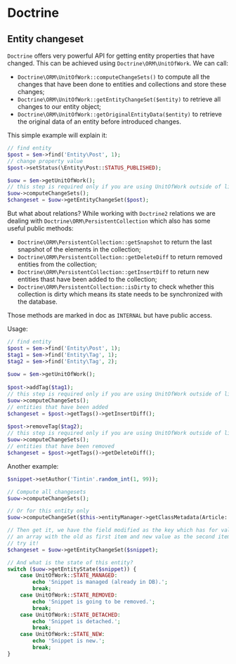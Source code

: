 # Doctrine

## Entity changeset

`Doctrine` offers very powerful API for getting entity properties that have changed. This can be achieved using `Doctrine\ORM\UnitOfWork`. We can call:

* `Doctrine\ORM\UnitOfWork::computeChangeSets()` to compute all the changes that have been done to entities and collections and store these changes;
* `Doctrine\ORM\UnitOfWork::getEntityChangeSet($entity)` to retrieve all changes to our entity object;
* `Doctrine\ORM\UnitOfWork::getOriginalEntityData($entity)` to retrieve the original data of an entity before introduced changes.

This simple example will explain it:

```php
// find entity
$post = $em->find('Entity\Post', 1);
// change property value
$post->setStatus(\Entity\Post::STATUS_PUBLISHED);

$uow = $em->getUnitOfWork();
// this step is required only if you are using UnitOfWork outside of listeners
$uow->computeChangeSets();
$changeset = $uow->getEntityChangeSet($post);
```

But what about relations? While working with `Doctrine2` relations we are dealing with `Doctrine\ORM\PersistentCollection` which also has some useful public methods:

* `Doctrine\ORM\PersistentCollection::getSnapshot` to return the last snapshot of the elements in the collection;
* `Doctrine\ORM\PersistentCollection::getDeleteDiff` to return removed entities from the collection;
* `Doctrine\ORM\PersistentCollection::getInsertDiff` to return new entities thast have been added to the collection;
* `Doctrine\ORM\PersistentCollection::isDirty` to check whether this collection is dirty which means its state needs to be synchronized with the database.

Those methods are marked in doc as `INTERNAL` but have public access.

Usage:

```php
// find entity
$post = $em->find('Entity\Post', 1);
$tag1 = $em->find('Entity\Tag', 1);
$tag2 = $em->find('Entity\Tag', 2);
 
$uow = $em->getUnitOfWork();
 
$post->addTag($tag1);
// this step is required only if you are using UnitOfWork outside of listeners
$uow->computeChangeSets();
// entities that have been added
$changeset = $post->getTags()->getInsertDiff();
 
$post->removeTag($tag2);
// this step is required only if you are using UnitOfWork outside of listeners
$uow->computeChangeSets();
// entities that have been removed
$changeset = $post->getTags()->getDeleteDiff();
```

Another example:

```php
$snippet->setAuthor('Tintin'.random_int(1, 99));

// Compute all changesets
$uow->computeChangeSets();

// Or for this entity only
$uow->computeChangeSet($this->entityManager->getClassMetadata(Article::class), $snippet);

// Then get it, we have the field modified as the key which has for value
// an array with the old as first item and new value as the second item
// try it!
$changeset = $uow->getEntityChangeSet($snippet);

// And what is the state of this entity?
switch ($uow->getEntityState($snippet)) {
    case UnitOfWork::STATE_MANAGED:
        echo 'Snippet is managed (already in DB).';
        break;
    case UnitOfWork::STATE_REMOVED:
        echo 'Snippet is going to be removed.';
        break;
    case UnitOfWork::STATE_DETACHED:
        echo 'Snippet is detached.';
        break;
    case UnitOfWork::STATE_NEW:
        echo 'Snippet is new.';
        break;
}
```
